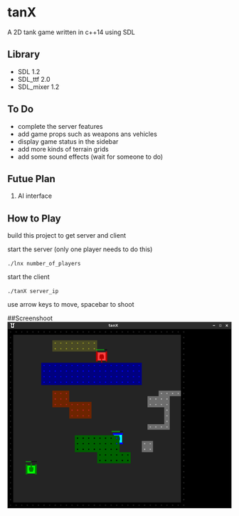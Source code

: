# tanX
A 2D tank game written in c++14 using SDL

## Library
+ SDL 1.2
+ SDL_ttf 2.0
+ SDL_mixer 1.2

## To Do
+ complete the server features
+ add game props such as weapons ans vehicles
+ display game status in the sidebar
+ add more kinds of terrain grids
+ add some sound effects (wait for someone to do)

## Futue Plan
1. AI interface

## How to Play
build this project to get server and client

start the server (only one player needs to do this)

`./lnx number_of_players`

start the client

`./tanX server_ip`

use arrow keys to move, spacebar to shoot

##Screenshoot
![Screenshoot](screenshot.png)
